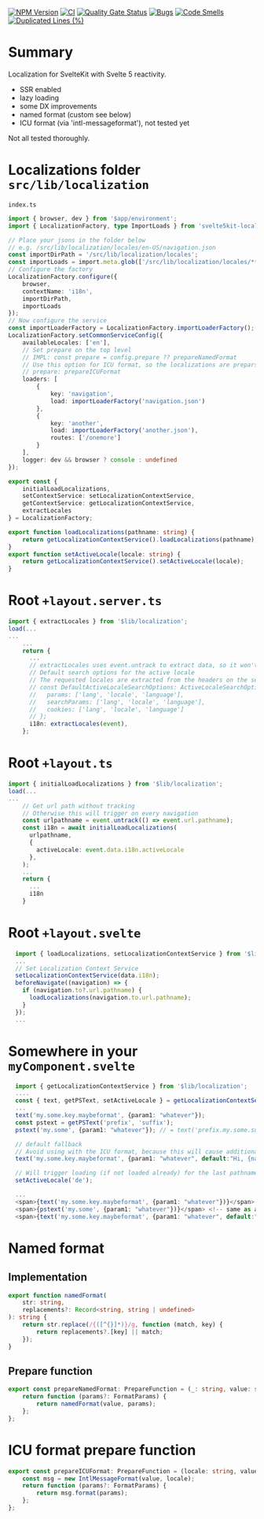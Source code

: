 [![NPM Version](https://img.shields.io/npm/v/%40ktarmyshov%2Fsvelte5kit-localization)](https://www.npmjs.com/package/@ktarmyshov/svelte5kit-localization)
[![CI](https://github.com/kt-npm-modules/svelte5kit-localization/actions/workflows/ci.yml/badge.svg?branch=main)](https://github.com/kt-npm-modules/svelte5kit-localization/actions/workflows/ci.yml)
[![Quality Gate Status](https://sonarcloud.io/api/project_badges/measure?project=kt-npm-modules_svelte5kit-localization&metric=alert_status)](https://sonarcloud.io/summary/new_code?id=kt-npm-modules_svelte5kit-localization)
[![Bugs](https://sonarcloud.io/api/project_badges/measure?project=kt-npm-modules_svelte5kit-localization&metric=bugs)](https://sonarcloud.io/summary/new_code?id=kt-npm-modules_svelte5kit-localization)
[![Code Smells](https://sonarcloud.io/api/project_badges/measure?project=kt-npm-modules_svelte5kit-localization&metric=code_smells)](https://sonarcloud.io/summary/new_code?id=kt-npm-modules_svelte5kit-localization)
[![Duplicated Lines (%)](https://sonarcloud.io/api/project_badges/measure?project=kt-npm-modules_svelte5kit-localization&metric=duplicated_lines_density)](https://sonarcloud.io/summary/new_code?id=kt-npm-modules_svelte5kit-localization)

# Summary

Localization for SvelteKit with Svelte 5 reactivity.

- SSR enabled
- lazy loading
- some DX improvements
- named format (custom see below)
- ICU format (via 'intl-messageformat'), not tested yet

Not all tested thoroughly.

# Localizations folder `src/lib/localization`

`index.ts`

```ts
import { browser, dev } from '$app/environment';
import { LocalizationFactory, type ImportLoads } from 'svelte5kit-localization';

// Place your jsons in the folder below
// e.g. /src/lib/localization/locales/en-US/navigation.json
const importDirPath = '/src/lib/localization/locales';
const importLoads = import.meta.glob(['/src/lib/localization/locales/**/*']) as ImportLoads;
// Configure the factory
LocalizationFactory.configure({
	browser,
	contextName: 'i18n',
	importDirPath,
	importLoads
});
// Now configure the service
const importLoaderFactory = LocalizationFactory.importLoaderFactory();
LocalizationFactory.setCommonServiceConfig({
	availableLocales: ['en'],
	// Set prepare on the top level
	// IMPL: const prepare = config.prepare ?? prepareNamedFormat
	// Use this option for ICU format, so the localizations are preparsed (see impl below)
	// prepare: prepareICUFormat
	loaders: [
		{
			key: 'navigation',
			load: importLoaderFactory('navigation.json')
		},
		{
			key: 'another',
			load: importLoaderFactory('another.json'),
			routes: ['/onemore']
		}
	],
	logger: dev && browser ? console : undefined
});

export const {
	initialLoadLocalizations,
	setContextService: setLocalizationContextService,
	getContextService: getLocalizationContextService,
	extractLocales
} = LocalizationFactory;

export function loadLocalizations(pathname: string) {
	return getLocalizationContextService().loadLocalizations(pathname);
}
export function setActiveLocale(locale: string) {
	return getLocalizationContextService().setActiveLocale(locale);
}
```

# Root `+layout.server.ts`

```ts
import { extractLocales } from '$lib/localization';
load(...
...
    ...
    return {
      ...
      // extractLocales uses event.untrack to extract data, so it won't trigger reload
      // Default search options for the active locale
      // The requested locales are extracted from the headers on the server side or from navigator.languages on the client side
      // const DefaultActiveLocaleSearchOptions: ActiveLocaleSearchOptions = {
      //   params: ['lang', 'locale', 'language'],
      //   searchParams: ['lang', 'locale', 'language'],
      //   cookies: ['lang', 'locale', 'language']
      // };
      i18n: extractLocales(event),
    };
```

# Root `+layout.ts`

```ts
import { initialLoadLocalizations } from '$lib/localization';
load(...
...
    // Get url path without tracking
    // Otherwise this will trigger on every navigation
    const urlpathname = event.untrack(() => event.url.pathname);
    const i18n = await initialLoadLocalizations(
      urlpathname,
      {
        activeLocale: event.data.i18n.activeLocale
      },
    );
    ...
    return {
      ...
      i18n
    }
```

# Root `+layout.svelte`

```ts
  import { loadLocalizations, setLocalizationContextService } from '$lib/localization';
  ...
  // Set Localization Context Service
  setLocalizationContextService(data.i18n);
  beforeNavigate((navigation) => {
    if (navigation.to?.url.pathname) {
      loadLocalizations(navigation.to.url.pathname);
    }
  });
  ...
```

# Somewhere in your `myComponent.svelte`

```ts
  import { getLocalizationContextService } from '$lib/localization';
  ....
  const { text, getPSText, setActiveLocale } = getLocalizationContextService();
  ...
  text('my.some.key.maybeformat', {param1: "whatever"});
  const pstext = getPSText('prefix', 'suffix');
  pstext('my.some', {param1: "whatever"}); // = text('prefix.my.some.suffix')

  // default fallback
  // Avoid using with the ICU format, because this will cause additional parsing on the request
  text('my.some.key.maybeformat', {param1: "whatever", default:"Hi, {name}!"})

  // Will trigger loading (if not loaded already) for the last pathname, which was loaded
  setActiveLocale('de');

  ...
  <span>{text('my.some.key.maybeformat', {param1: "whatever"})}</span>
  <span>{pstext('my.some', {param1: "whatever"})}</span> <!-- same as above -->
  <span>{text('my.some.key.maybeformat', {param1: "whatever", default:"Hi, {name}!"})}</span>
```

# Named format

## Implementation

```ts
export function namedFormat(
	str: string,
	replacements?: Record<string, string | undefined>
): string {
	return str.replace(/{([^{}]*)}/g, function (match, key) {
		return replacements?.[key] || match;
	});
}
```

## Prepare function

```ts
export const prepareNamedFormat: PrepareFunction = (_: string, value: string) => {
	return function (params?: FormatParams) {
		return namedFormat(value, params);
	};
};
```

# ICU format prepare function

```ts
export const prepareICUFormat: PrepareFunction = (locale: string, value: string) => {
	const msg = new IntlMessageFormat(value, locale);
	return function (params?: FormatParams) {
		return msg.format(params);
	};
};
```
